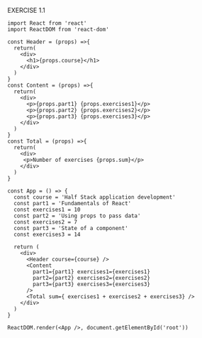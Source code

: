 EXERCISE 1.1

    import React from 'react'
    import ReactDOM from 'react-dom'

    const Header = (props) =>{
      return(
        <div>
          <h1>{props.course}</h1>
        </div>
      )
    }
    const Content = (props) =>{
      return(
        <div>
          <p>{props.part1} {props.exercises1}</p>
          <p>{props.part2} {props.exercises2}</p>
          <p>{props.part3} {props.exercises3}</p>
        </div>
      )
    }
    const Total = (props) =>{
      return(
        <div>
         <p>Number of exercises {props.sum}</p>
        </div>
      )
    }

    const App = () => {
      const course = 'Half Stack application development'
      const part1 = 'Fundamentals of React'
      const exercises1 = 10
      const part2 = 'Using props to pass data'
      const exercises2 = 7
      const part3 = 'State of a component'
      const exercises3 = 14

      return (
        <div>
          <Header course={course} />
          <Content 
            part1={part1} exercises1={exercises1}
            part2={part2} exercises2={exercises2}
            part3={part3} exercises3={exercises3}
          />
          <Total sum={ exercises1 + exercises2 + exercises3} />
        </div>
      )
    }

    ReactDOM.render(<App />, document.getElementById('root'))
